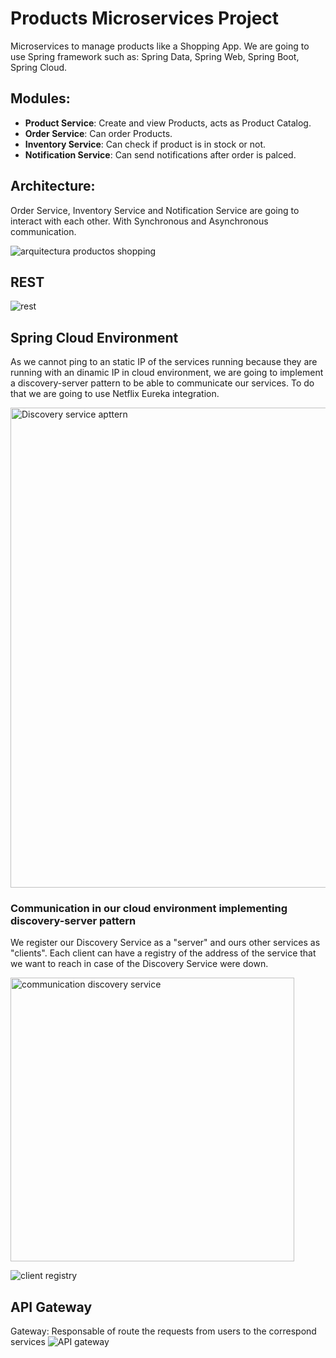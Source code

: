 # Products Microservices Project
Microservices to manage products like a Shopping App.
We are going to use Spring framework such as:
Spring Data, Spring Web, Spring Boot, Spring Cloud.

## Modules:

 - **Product Service**: Create and view Products, acts as Product Catalog.
 - **Order Service**: Can order Products.
 - **Inventory Service**: Can check if product is in stock or not.
 - **Notification Service**: Can send notifications after order is palced.
 
 

## Architecture:
Order Service, Inventory Service and Notification Service are going to interact with each other.
With Synchronous and Asynchronous communication.

![arquitectura productos shopping](https://user-images.githubusercontent.com/71854664/225742549-240d7df3-4c8a-4758-8e49-de684446859c.png)


## REST

![rest](https://user-images.githubusercontent.com/71854664/225742578-29bb01df-6445-4c77-b110-fd5eebf76cd1.png)

## Spring Cloud Environment
As we cannot ping to an static IP of the services running because they are running with an dinamic IP in cloud environment, we are going to implement a discovery-server pattern to be able to communicate our services.
To do that we are going to use Netflix Eureka integration.

<img width="768" alt="Discovery service apttern" src="https://user-images.githubusercontent.com/71854664/230744562-132a94fb-eda5-4704-ad02-eef45416dcb4.png">

### Communication in our cloud environment implementing discovery-server pattern
We register our Discovery Service as a "server" and ours other services as "clients". Each client can have a registry of the address of the service that we want to reach in case of the Discovery Service were down.

<img width="454" alt="communication discovery service" src="https://user-images.githubusercontent.com/71854664/230744601-066cb93c-61f3-49e4-b37f-352015fcac6b.png">

![client registry](https://user-images.githubusercontent.com/71854664/230748134-c2e946b4-85c8-41b3-bdaf-96095da10235.png)

## API Gateway
Gateway: Responsable of route the requests from users to the correspond services
![API gateway](https://user-images.githubusercontent.com/71854664/231558700-8e914125-f23c-46e9-8004-664e81bff334.png)


